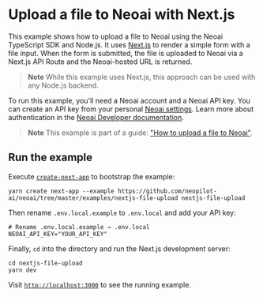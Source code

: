 # Upload a file to Neoai with Next.js

This example shows how to upload a file to Neoai using the Neoai TypeScript SDK and Node.js. It uses [Next.js](https://nextjs.org/) to render a simple form with a file input. When the form is submitted, the file is uploaded to Neoai via a Next.js API Route and the Neoai-hosted URL is returned.

> **Note**
> While this example uses Next.js, this approach can be used with any Node.js backend.

To run this example, you'll need a Neoai account and a Neoai API key. You can create an API key from your personal [Neoai settings](https://Khulnasoft.com/settings/account/security). Learn more about authentication in the [Neoai Developer documentation](https://developers.Khulnasoft.com/docs/sdk/getting-started#2.-create-a-neoai-client).

> **Note**
> This example is part of a guide: ["How to upload a file to Neoai"](https://developers.Khulnasoft.com/guides/how-to-upload-a-file-to-neoai).

## Run the example

Execute [`create-next-app`](https://github.com/vercel/next.js/tree/canary/packages/create-next-app) to bootstrap the example:

```shell
yarn create next-app --example https://github.com/neopilot-ai/neoai/tree/master/examples/nextjs-file-upload nextjs-file-upload
```

Then rename `.env.local.example` to `.env.local` and add your API key:

```
# Rename .env.local.example → .env.local
NEOAI_API_KEY="YOUR_API_KEY"
```

Finally, `cd` into the directory and run the Next.js development server:

```shell
cd nextjs-file-upload
yarn dev
```

Visit [`http://localhost:3000`](http://localhost:3000) to see the running example.
